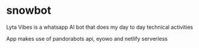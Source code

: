 # snowbot
Lyta Vibes is a whatsapp AI bot that does my day to day technical activities


App makes use of pandorabots api, eyowo and netlify serverless
